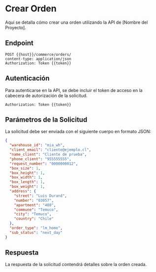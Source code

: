 # Crear Orden

Aquí se detalla cómo crear una orden utilizando la API de [Nombre del Proyecto].

## Endpoint

```http
POST {{host}}/commerce/orders/
content-type: application/json
Authorization: Token {{token}}
```

## Autenticación
Para autenticarse en la API, se debe incluir el token de acceso en la cabecera de autorización de la solicitud.

```http
Authorization: Token {{token}}
```

## Parámetros de la Solicitud
La solicitud debe ser enviada con el siguiente cuerpo en formato JSON:

```json
{
  "warehouse_id": "mia_wh",
  "client_email": "cliente@ejemplo.cl",
  "name_client": "Cliente de prueba",
  "phone_client": "955555555",
  "request_number": "0000000012",
  "box_size": 1,
  "box_height": 1,
  "box_width": 1,
  "box_length": 1,
  "box_weight": 1,
  "address": {
    "street": "Luis Durand",
    "number": "03057",
    "apartment": "408",
    "commune": "Temuco",
    "city": "Temuco",
    "country": "Chile"
  },
  "order_type": "lm_home",
  "sub_status": "next_day"
}
```

## Respuesta
La respuesta de la solicitud contendrá detalles sobre la orden creada.